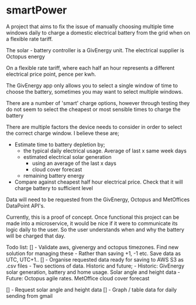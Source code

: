# smartPower

A project that aims to fix the issue of manually choosing multiple time windows daily to charge a domestic electrical battery from
the grid when on a flexible rate tariff.

The solar - battery controller is a GivEnergy unit. The electrical supplier is Octopus energy

On a flexible rate tariff, where each half an hour represents a different electrical price point, pence per kwh.

The GivEnergy app only allows you to select a single window of time to choose the battery, sometimes you may want to 
select multiple windows.

There are a number of 'smart' charge options, however through testing they do not seem to select the cheapest or most 
sensible times to charge the battery

There are multiple factors the device needs to consider in order to select the correct charge window. I believe these
are;
 - Estimate time to battery depletion by;
   - the typical daily electrical usage. Average of last x same week days
   - estimated electrical solar generation
     - using an average of the last x days
     - cloud cover forecast 
   - remaining battery energy
 - Compare against cheapest half hour electrical price. Check that it will charge battery to sufficient level

Data will need to be requested from the GivEnergy, Octopus and MetOffices DataPoint API's.

Currently, this is a proof of concept.
Once functional this project can be made into a microservice, it would be nice if it were to communicate its logic daily
to the user. So the user understands when and why the battery will be charged that day.

Todo list:
[] - Validate aws, givenergy and octopus timezones. Find new solution for managing these
    - Rather than saving +1, -1 etc. Save data as UTC, UTC+1..
[] - Organise requested data ready for saving to AWS S3 as .csv files
    - Two sections of data. Historic and future;
    - Historic: GivEnergy solar generation, battery and home usage. Solar angle and height data
    - Future: Octopus agile rates. MetOffice cloud cover forecast
    
[] - Request solar angle and height data
[] - Graph / table data for daily sending from gmail

